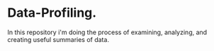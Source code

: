 # Data-Profiling.
In this repository i'm doing the process of examining, analyzing, and creating useful summaries of data.
